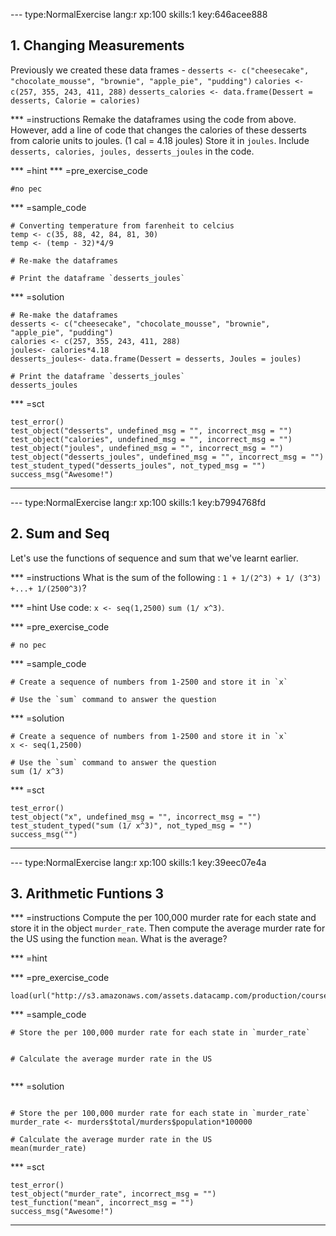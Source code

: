 --- type:NormalExercise lang:r xp:100 skills:1 key:646acee888
## 1. Changing Measurements 

Previously we created these data frames - 
`desserts <- c("cheesecake", "chocolate_mousse", "brownie", "apple_pie", "pudding")`
`calories <- c(257, 355, 243, 411, 288)`
`desserts_calories <- data.frame(Dessert = desserts, Calorie = calories)`

*** =instructions
Remake the dataframes using the code from above. 
However, add a line of code that changes the calories of these desserts from calorie units to joules. 
(1 cal = 4.18 joules)
Store it in `joules`.
Include `desserts, calories, joules, desserts_joules` in the code. 

*** =hint
*** =pre_exercise_code
```{r}
#no pec
```
*** =sample_code
```{r}
# Converting temperature from farenheit to celcius
temp <- c(35, 88, 42, 84, 81, 30)
temp <- (temp - 32)*4/9

# Re-make the dataframes

# Print the dataframe `desserts_joules`
```
*** =solution
```{r}
# Re-make the dataframes
desserts <- c("cheesecake", "chocolate_mousse", "brownie", "apple_pie", "pudding")
calories <- c(257, 355, 243, 411, 288)
joules<- calories*4.18
desserts_joules<- data.frame(Dessert = desserts, Joules = joules)

# Print the dataframe `desserts_joules`
desserts_joules
```
*** =sct
```{r}
test_error()
test_object("desserts", undefined_msg = "", incorrect_msg = "")
test_object("calories", undefined_msg = "", incorrect_msg = "")
test_object("joules", undefined_msg = "", incorrect_msg = "")
test_object("desserts_joules", undefined_msg = "", incorrect_msg = "")
test_student_typed("desserts_joules", not_typed_msg = "")
success_msg("Awesome!")
```
----


--- type:NormalExercise lang:r xp:100 skills:1 key:b7994768fd
## 2. Sum and Seq 

Let's use the functions of sequence and sum that we've learnt earlier. 

*** =instructions
What is the sum of the following :
`1 + 1/(2^3) + 1/ (3^3) +...+ 1/(2500^3)`? 

*** =hint
Use code: `x <- seq(1,2500)`
`sum (1/ x^3)`.

*** =pre_exercise_code
```{r}
# no pec 
```

*** =sample_code
```{r}
# Create a sequence of numbers from 1-2500 and store it in `x`

# Use the `sum` command to answer the question
```
*** =solution
```{r}
# Create a sequence of numbers from 1-2500 and store it in `x`
x <- seq(1,2500)

# Use the `sum` command to answer the question 
sum (1/ x^3)
```
*** =sct
```{r}
test_error()
test_object("x", undefined_msg = "", incorrect_msg = "")
test_student_typed("sum (1/ x^3)", not_typed_msg = "")
success_msg("")
```
----


--- type:NormalExercise lang:r xp:100 skills:1 key:39eec07e4a
## 3. Arithmetic Funtions 3


*** =instructions
Compute the per 100,000 murder rate for each state and store it in the object `murder_rate`. 
Then compute the average murder rate for the US using the function `mean`. What is the average?

*** =hint

*** =pre_exercise_code
```{r}
load(url("http://s3.amazonaws.com/assets.datacamp.com/production/course_3073/datasets/murders.rda"))
```

*** =sample_code
```{r}
# Store the per 100,000 murder rate for each state in `murder_rate`


# Calculate the average murder rate in the US 


```

*** =solution
```{r}

# Store the per 100,000 murder rate for each state in `murder_rate`
murder_rate <- murders$total/murders$population*100000

# Calculate the average murder rate in the US
mean(murder_rate)
```

*** =sct
```{r}
test_error()
test_object("murder_rate", incorrect_msg = "")
test_function("mean", incorrect_msg = "")
success_msg("Awesome!")

```
----
 
